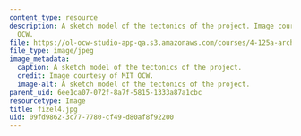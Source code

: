 ```yaml
---
content_type: resource
description: A sketch model of the tectonics of the project. Image courtesy of MIT
  OCW.
file: https://ol-ocw-studio-app-qa.s3.amazonaws.com/courses/4-125a-architecture-studio-building-in-landscapes-fall-2005/09fd98623c777780cf49d80af8f92200_fizel4.jpg
file_type: image/jpeg
image_metadata:
  caption: A sketch model of the tectonics of the project.
  credit: Image courtesy of MIT OCW.
  image-alt: A sketch model of the tectonics of the project.
parent_uid: 6ee1ca07-072f-8a7f-5815-1333a87a1cbc
resourcetype: Image
title: fizel4.jpg
uid: 09fd9862-3c77-7780-cf49-d80af8f92200
---
```

